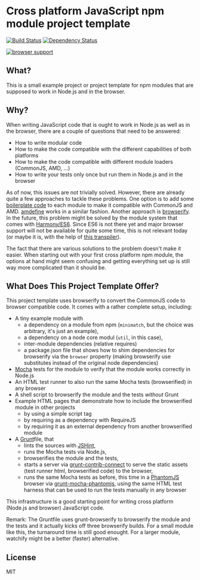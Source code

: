 Cross platform JavaScript npm module project template
=====================================================

[![Build Status](https://travis-ci.org/basti1302/browserify-grunt-mocha-template.png?branch=master)](https://travis-ci.org/basti1302/browserify-grunt-mocha-template)
[![Dependency Status](https://david-dm.org/basti1302/browserify-grunt-mocha-template.png)](https://david-dm.org/basti1302/browserify-grunt-mocha-template)

[![browser support](http://ci.testling.com/basti1302/browserify-grunt-mocha-template.png)](http://ci.testling.com/basti1302/browserify-grunt-mocha-template)

What?
-------------

This is a small example project or project template for npm modules that are supposed to work in Node.js and in the browser.

Why?
----

When writing JavaScript code that is ought to work in Node.js as well as in the browser, there are a couple of questions that need to be answered:
* How to write modular code
* How to make the code compatible with the different capabilities of both platforms
* How to make the code compatible with different module loaders (CommonJS, AMD, ...)
* How to write your tests only once but run them in Node.js and in the browser

As of now, this issues are not trivially solved. However, there are already quite a few approaches to tackle these problems. One option is to add some [boilerplate code](http://www.2ality.com/2011/11/module-gap.html) to each module to make it compatible with CommonJS and AMD. [amdefine](https://github.com/jrburke/amdefine) works in a similar fashion. Another approach is [browserify](http://browserify.org/). In the future, this problem might be solved by the module system that comes with [Harmony/ES6](http://wiki.ecmascript.org/doku.php?id=harmony:modules). Since ES6 is not there yet and major browser support will not be available for quite some time, this is not relevant today (or maybe it is, with the help of [this transpiler](http://square.github.io/es6-module-transpiler/)).

The fact that there are various solutions to the problem doesn't make it easier. When starting out with your first cross platform npm module, the options at hand might seem confusing and getting everything set up is still way more complicated than it should be.

What Does This Project Template Offer?
--------------------------------------

This project template uses browserify to convert the CommonJS code to browser compatible code. It comes with a rather complete setup, including:
* A tiny example module with
    * a dependency on a module from npm (`minimatch`, but the choice was arbitrary, it's just an example),
    * a dependency on a node core modul (`util`, in this case),
    * inter-module dependencies (relative requires)
    * a package.json file that shows how to shim dependencies for browserify via the `browser` property (making browserify use substitutes instead of the original node dependencies)
* [Mocha](http://mochajs.org/) tests for the module to verify that the module works correctly in Node.js
* An HTML test runner to also run the same Mocha tests (browserified) in any browser
* A shell script to browserify the module and the tests _without_ Grunt
* Example HTML pages that demonstrate how to include the browserified module in other projects
    * by using a simple script tag
    * by requiring as a dependency with RequireJS
    * by requiring it as an external dependency from another browserified module
* A [Grunt](http://gruntjs.com/)file, that
    * lints the sources with [JSHint](http://www.jshint.com/),
    * runs the Mocha tests via Node.js,
    * browserifies the module and the tests,
    * starts a server via [grunt-contrib-connect](https://github.com/gruntjs/grunt-contrib-connect) to serve the static assets (test runner html, browserified code) to the browser,
    * runs the same Mocha tests as before, this time in a [PhantomJS](http://phantomjs.org/) browser via [grunt-mocha-phantomjs](https://github.com/jdcataldo/grunt-mocha-phantomjs), using the same HTML test harness that can be used to run the tests manually in any browser

This infrastructure is a good starting point for writing cross platform (Node.js and browser) JavaScript code.

Remark: The Gruntfile uses grunt-browserify to browserify the module and the tests and it actually kicks off three browserify builds. For a small module like this, the turnaround time is still good enought. For a larger module, watchify might be a better (faster) alternative.

License
-------

MIT
